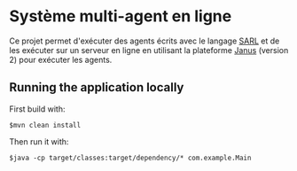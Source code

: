 # Système multi-agent en ligne

Ce projet permet d'exécuter des agents écrits avec le langage [SARL](http://www.sarl.io) et de les exécuter sur un serveur en ligne en utilisant la plateforme [Janus](http://www.janusproject.io) (version 2) pour exécuter les agents.

## Running the application locally

First build with:

    $mvn clean install

Then run it with:

    $java -cp target/classes:target/dependency/* com.example.Main

